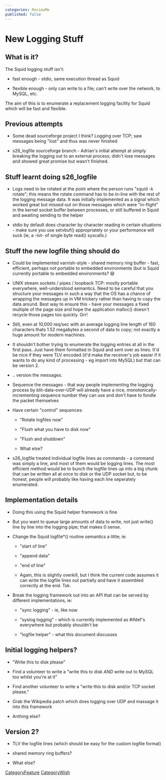 ```yaml
---
categories: ReviewMe
published: false
---
```

# New Logging Stuff

## What is it?

The Squid logging stuff isn't:

  - fast enough - stdio, same execution thread as Squid

  - flexible enough - only can write to a file; can't write over the
    network, to MySQL, etc.

The aim of this is to enumerate a replacement logging facility for Squid
which will be fast and flexible.

## Previous attempts

  - Some dead sourceforge project I think? Logging over TCP; saw
    messages being "lost" and thus was never finished

  - s26_logfile sourceforge branch - Adrian's initial attempt at simply
    breaking the logging out to an external process; didn't lose
    messages and showed great promise but wasn't finished.

## Stuff learnt doing s26_logfile

  - Logs need to be rotated at the point where the person runs "squid -k
    rotate"; this means the rotate command has to be in-line with the
    rest of the logging message data. It was initially implemented as a
    signal which worked great but missed out on those messages which
    were "in-flight" in the kernel socket buffer between processes, or
    still buffered in Squid and awaiting sending to the helper

  - stdio by default does character by character reading in certain
    situations - make sure you use setvbuf() appropriately or your
    performance will suck (ie, a -lot- of single byte read() syscalls.)

## Stuff the new logfile thing should do

  - Could be implemented varnish-style - shared memory ring buffer -
    fast, efficient, perhaps not portable to embedded environments (but
    is Squid currently portable to embedded environments?
    :smile:

  - UNIX stream sockets / pipes / loopback TCP: mostly portable
    everywhere, well-understood semantics. Need to be careful that you
    structure your messages in such a way that the OS has a chance of
    wrapping the messages up in VM trickery rather than having to copy
    the data around. Best way to ensure this - have your messages a
    fixed multiple of the page size and hope the application malloc()
    doesn't recycle those pages too quickly. Grr\!

  - Still, even at 10,000 req/sec with an average logging line length of
    160 characters thats 1.52 megabytes a second of data to copy; not
    exactly a huge amount for modern machines.

  - It shouldn't bother trying to enumerate the logging entries at all
    in the first pass. Just have them formatted in Squid and sent over
    as lines. It'd be nice if they were TLV encoded (it'd make the
    receiver's job easier if it wants to do any kind of processing - eg
    import into MySQL) but that can be version 2.

  - .. version the messages.

  - Sequence the messages - that way people implementing the logging
    process by blit-data-over-UDP will already have a nice,
    monotonically-incrementing sequence number they can use and don't
    have to fondle the packet themselves

  - Have certain "control" sequences:
    
      - "Rotate logfiles now"
    
      - "Flush what you have to disk now"
    
      - "Flush and shutdown"
    
      - What else?

  - s26_logfile treated individual logfile lines as commands - a
    command was simply a line, and most of them would be logging lines.
    The most efficient method would be to bunch the logfile lines up
    into a big chunk that can be written all at once to disk or the UDP
    socket but, to be honest, people will probably like having each line
    seperately enumerated.

## Implementation details

  - Doing this using the Squid helper framework is fine

  - But you want to queue large amounts of data to write, not just
    write() line by line into the logging pipe; that makes 0 sense.

  - Change the Squid logfile\*() routine semantics a little; ie:
    
      - "start of line"
    
      - "append data"
    
      - "end of line"
    
      - Again, this is slightly overkill, but I think the current code
        assumes it can write the logfile lines out partially and have it
        assembled correctly at the end. Tsk.

  - Break the logging framework out into an API that can be served by
    different implementations, ie:
    
      - "sync logging" - ie, like now
    
      - "syslog logging" - which is currently implemented as \#ifdef's
        everywhere but probably shouldn't be
    
      - "logfile helper" - what this document discusses

## Initial logging helpers?

  - "Write this to disk please"

  - Find a volunteer to write a "write this to disk _AND_ write out to
    MySQL too whilst you're at it"

  - Find another volunteer to write a "write this to disk and/or TCP
    socket please."

  - Grab the Wikipedia patch which does logging over UDP and massage it
    into this framework

  - Anthing else?

## Version 2?

  - TLV the logfile lines (which should be easy for the custom logfile
    format)

  - shared memory ring buffers?

  - What else?

[CategoryFeature](/CategoryFeature)
[CategoryWish](/CategoryWish)
